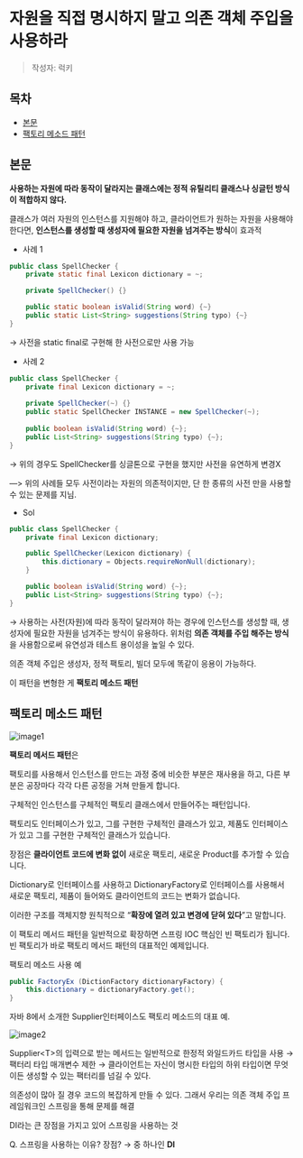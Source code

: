 # 자원을 직접 명시하지 말고 의존 객체 주입을 사용하라

> 작성자: 럭키

## 목차
- [본문](#본문)
- [팩토리 메소드 패턴](#팩토리-메소드-패턴)

## 본문

**사용하는 자원에 따라 동작이 달라지는 클래스에는 정적 유틸리티 클래스나 싱글턴 방식이 적합하지 않다.**

클래스가 여러 자원의 인스턴스를 지원해야 하고, 클라이언트가 원하는 자원을 사용해야 한다면, **인스턴스를 생성할 때 생성자에 필요한 자원을 넘겨주는 방식**이 효과적

- 사례 1

```java
public class SpellChecker {
	private static final Lexicon dictionary = ~;

	private SpellChecker() {}

	public static boolean isValid(String word) {~}
	public static List<String> suggestions(String typo) {~}
}
```

→ 사전을 static final로 구현해 한 사전으로만 사용 가능

- 사례 2

```java
public class SpellChecker {
	private final Lexicon dictionary = ~;
	
	private SpellChecker(~) {}
	public static SpellChecker INSTANCE = new SpellChecker(~);
	
	public boolean isValid(String word) {~};
	public List<String> suggestions(String typo) {~};
}
```

→ 위의 경우도 SpellChecker를 싱글톤으로 구현을 했지만 사전을 유연하게 변경X

—> 위의 사례들 모두 사전이라는 자원의 의존적이지만, 단 한 종류의 사전 만을 사용할 수 있는 문제를 지님.

- Sol

```java
public class SpellChecker {
	private final Lexicon dictionary;

	public SpellChecker(Lexicon dictionary) {
		this.dictionary = Objects.requireNonNull(dictionary);
	}

	public boolean isValid(String word) {~};
	public List<String> suggestions(String typo) {~};
}
```

→ 사용하는 사전(자원)에 따라 동작이 달라져야 하는 경우에
인스턴스를 생성할 때, 생성자에 필요한 자원을 넘겨주는 방식이 유용하다. 위처럼 **의존 객체를 주입 해주는 방식**을 사용함으로써 유연성과 테스트 용이성을 높일 수 있다.

의존 객체 주입은 생성자, 정적 팩토리, 빌더 모두에 똑같이 응용이 가능하다.


이 패턴을 변형한 게 **팩토리 메소드 패턴**

## 팩토리 메소드 패턴

![image1](https://github.com/Poin-Book/2023.09-Effective_Java/assets/110045522/fdd570fb-8e22-4831-997c-35ab1d57026b)

**팩토리 메서드 패턴**은 

팩토리를 사용해서 인스턴스를 만드는 과정 중에 비슷한 부분은 재사용을 하고, 다른 부분은 공장마다 각각 다른 공정을 거쳐 만들게 합니다.

구체적인 인스턴스를 구체적인 팩토리 클래스에서 만들어주는 패턴입니다.

팩토리도 인터페이스가 있고, 그를 구현한 구체적인 클래스가 있고, 제품도 인터페이스가 있고 그를 구현한 구체적인 클래스가 있습니다.

장점은 **클라이언트 코드에 변화 없이** 새로운 팩토리, 새로운 Product를 추가할 수 있습니다.

Dictionary로 인터페이스를 사용하고 DictionaryFactory로 인터페이스를 사용해서 새로운 팩토리, 제품이 들어와도 클라이언트의 코드는 변화가 없습니다.

이러한 구조를 객체지향 원칙적으로 “**확장에 열려 있고 변경에 닫혀 있다**”고 말합니다.

이 팩토리 메서드 패턴을 일반적으로 확장하면 스프링 IOC 핵심인 빈 팩토리가 됩니다.
빈 팩토리가 바로 팩토리 메서드 패턴의 대표적인 예제입니다.

팩토리 메소드 사용 예

```java
public FactoryEx (DictionFactory dictionaryFactory) {
    this.dictionary = dictionaryFactory.get();
}
```

자바 8에서 소개한 Supplier<T>인터페이스도 팩토리 메소드의 대표 예.

![image2](https://github.com/Poin-Book/2023.09-Effective_Java/assets/110045522/67cdcf1b-d144-423d-994d-f216c759c9aa)

Supplier\<T>의 입력으로 받는 메서드는 일반적으로 한정적 와일드카드 타입을 사용 → 팩터리 타입 매개변수 제한 → 클라이언트는 자신이 명시한 타입의 하위 타입이면 무엇이든 생성할 수 있는 팩터리를 넘길 수 있다.

의존성이 많아 질 경우 코드의 복잡하게 만들 수 있다. 그래서 우리는 의존 객체 주입 프레임워크인 스프링을 통해 문제를 해결

DI라는 큰 장점을 가지고 있어 스프링을 사용하는 것

Q. 스프링을 사용하는 이유? 장점? → 중 하나인 **DI**